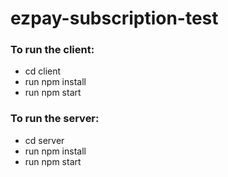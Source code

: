 # ezpay-subscription-test

### To run the client:

- cd client
- run npm install
- run npm start

### To run the server:

- cd server
- run npm install
- run npm start

